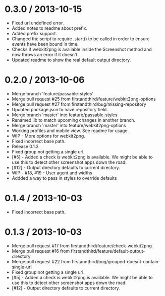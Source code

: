 
0.3.0 / 2013-10-15 
==================

  * Fixed url undefined error.
  * Added notes to readme about prefix.
  * Added prefix support.
  * Changed the script to require .start() to be called in order to ensure events have been bound in time.
  * Checks if webkit2png is available inside the Screenshot method and now throws an error if it doesn't.
  * Updated readme to show the real default output directory.

0.2.0 / 2013-10-06 
==================

 * Merge branch 'feature/passable-styles'
 * Merge pull request #25 from firstandthird/feature/webkit2png-options
 * Merge pull request #27 from firstandthird/bug/missing-repository
 * Updated package.json to have repository field.
 * Merge branch 'master' into feature/passable-styles
 * Renamed lib to match upcoming changes in another branch.
 * Merge branch 'master' into feature/webkit2png-options
 * Working profiles and mobile view. See readme for usage.
 * WIP - More options for webkit2png.
 * Fixed incorrect base path.
 * Release 0.1.3
 * Fixed group not getting a single url.
 * [#5] - Added a check is webkit2png is available. We might be able to use this to detect other screenshot apps down the road.
 * [#12] - Output directory defaults to current directory.
 * WIP - #18, #19 - User agent and widths
 * Addded a way to pass in styles to override defaults

0.1.4 / 2013-10-03 
==================

  * Fixed incorrect base path.

0.1.3 / 2013-10-03 
==================

  * Merge pull request #17 from firstandthird/feature/check-webkit2png
  * Merge pull request #16 from firstandthird/feature/default-output-directory
  * Merge pull request #22 from firstandthird/bug/grouped-doesnt-contain-single-url
  * Fixed group not getting a single url.
  * [#5] - Added a check is webkit2png is available. We might be able to use this to detect other screenshot apps down the road.
  * [#12] - Output directory defaults to current directory.
